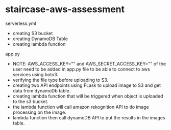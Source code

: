 # staircase-aws-assessment

serverless.yml
  - creating S3 bucket
  - creating DynamoDB Table
  - creating lambda function

app.py
  - NOTE: AWS_ACCESS_KEY="" and AWS_SECRET_ACCESS_KEY="" of the user need to be added in app.py file to be able to connect to aws services using boto3.
  - verifying the file type before uploading to S3.
  - creating two API endpoints using FLask to upload image to S3 and get data from dynamoDb table.
  - creating lambda function that will be triggered when object is uploaded to the s3 bucket.
  - the lambda function will call amazon rekognition API to do image processing on the image.
  - lambda function then call dynamoDB API to put the results in the images table.
  
  
